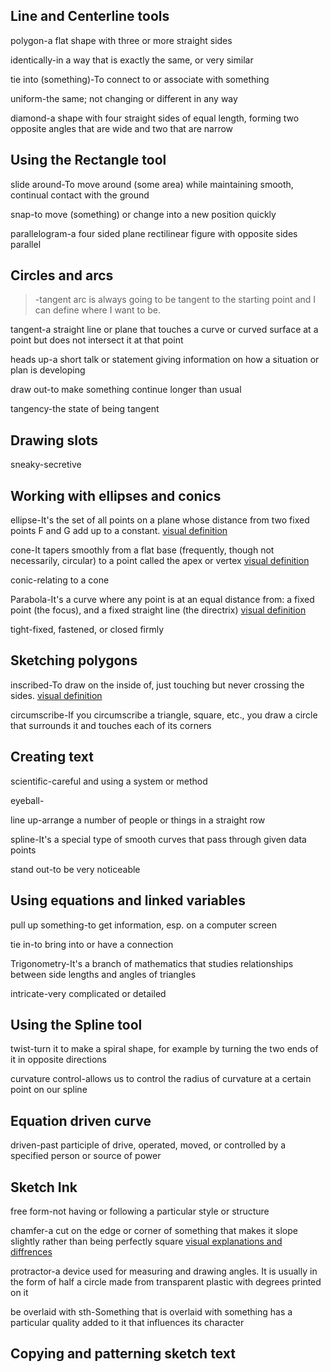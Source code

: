 ## Line and Centerline tools
polygon-a flat shape with three or more straight sides

identically-in a way that is exactly the same, or very similar

tie into (something)-To connect to or associate with something

uniform-the same; not changing or different in any way

diamond-a shape with four straight sides of equal length, forming two opposite angles that are wide and two that are narrow
## Using the Rectangle tool
slide around-To move around (some area) while maintaining smooth, continual contact with the ground

snap-to move (something) or change into a new position quickly

parallelogram-a four sided plane rectilinear figure with opposite sides parallel
## Circles and arcs
>-tangent arc is always going to be tangent to the starting point and I can define where I want to be.

tangent-a straight line or plane that touches a curve or curved surface at a point but does not intersect it at that point

heads up-a short talk or statement giving information on how a situation or plan is developing

draw out-to make something continue longer than usual

tangency-the state of being tangent
## Drawing slots
sneaky-secretive
## Working with ellipses and conics
ellipse-It's the set of all points on a plane whose distance from two fixed points F and G add up to a constant. [visual definition](https://www.mathsisfun.com/geometry/ellipse.html)

cone-It tapers smoothly from a flat base (frequently, though not necessarily, circular) to a point called the apex or vertex [visual definition](https://en.wikipedia.org/wiki/Cone)

conic-relating to a cone

Parabola-It's a curve where any point is at an equal distance from: a fixed point (the focus), and a fixed straight line (the directrix) [visual definition](https://www.mathsisfun.com/geometry/parabola.html)

tight-fixed, fastened, or closed firmly
## Sketching polygons
inscribed-To draw on the inside of, just touching but never crossing the sides. [visual definition](https://www.mathsisfun.com/definitions/inscribe.html)

circumscribe-If you circumscribe a triangle, square, etc., you draw a circle that surrounds it and touches each of its corners
## Creating text
scientific-careful and using a system or method

eyeball-

line up-arrange a number of people or things in a straight row

spline-It's a special type of smooth curves that pass through given data points

stand out-to be very noticeable
## Using equations and linked variables
pull up something-to get information, esp. on a computer screen

tie in-to bring into or have a connection

Trigonometry-It's a branch of mathematics that studies relationships between side lengths and angles of triangles

intricate-very complicated or detailed
## Using the Spline tool
twist-turn it to make a spiral shape, for example by turning the two ends of it in opposite directions

curvature control-allows us to control the radius of curvature at a certain point on our spline
## Equation driven curve
driven-past participle of drive, operated, moved, or controlled by a specified person or source of power
## Sketch Ink
free form-not having or following a particular style or structure

chamfer-a cut on the edge or corner of something that makes it slope slightly rather than being perfectly square [visual explanations and diffrences](https://www.youtube.com/watch?v=qRArjSKN2k0&ab_channel=ArtOfAkrosh)

protractor-a device used for measuring and drawing angles. It is usually in the form of half a circle made from transparent plastic with degrees printed on it

be overlaid with sth-Something that is overlaid with something has a particular quality added to it that influences its character
## Copying and patterning sketch text
